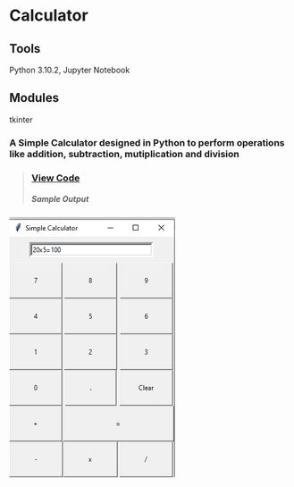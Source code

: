 # Calculator
## Tools
Python 3.10.2, Jupyter Notebook
## Modules
tkinter

### A Simple Calculator designed in Python to perform operations like addition, subtraction, mutiplication and division
>### [View Code](https://github.com/xavierina12/Data-Analytics/blob/main/Projects/Calculator/Calculator.ipynb)
>
>##### Sample Output
![](https://github.com/xavierina12/Data-Analytics/blob/main/Projects/Calculator/Calculator.png)





